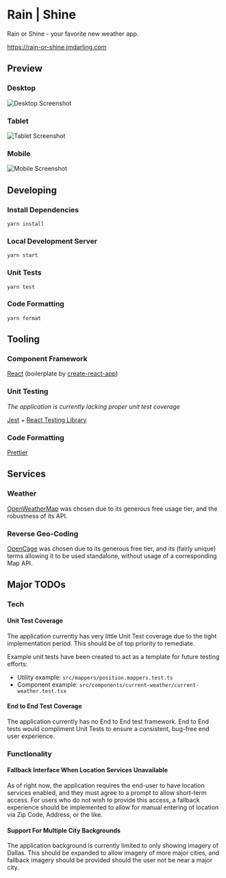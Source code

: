 # Rain | Shine
Rain or Shine - your favorite new weather app.

https://rain-or-shine.jmdarling.com

## Preview
### Desktop
![Desktop Screenshot](./readme-resources/desktop.png)

### Tablet
![Tablet Screenshot](./readme-resources/tablet.png)

### Mobile
![Mobile Screenshot](./readme-resources/mobile.png)


## Developing
### Install Dependencies
```shell
yarn install
```

### Local Development Server
```shell
yarn start
```

### Unit Tests
```shell
yarn test
```

### Code Formatting
```shell
yarn format
```

## Tooling
### Component Framework
[React](https://www.npmjs.com/package/react) (boilerplate by [create-react-app](https://www.npmjs.com/package/create-react-app))

### Unit Testing
_The application is currently lacking proper unit test coverage_

[Jest](https://www.npmjs.com/package/jest) + [React Testing Library](https://www.npmjs.com/package/@testing-library/react)

### Code Formatting
[Prettier](https://www.npmjs.com/package/prettier)

## Services
### Weather
[OpenWeatherMap](https://openweathermap.org/) was chosen due to its generous free usage tier, and the robustness of its API.

### Reverse Geo-Coding
[OpenCage](https://opencagedata.com/) was chosen due to its generous free tier, and its (fairly unique) terms allowing it to be used standalone, without usage of a corresponding Map API.

## Major TODOs
### Tech
#### Unit Test Coverage
The application currently has very little Unit Test coverage due to the tight implementation period. This should be of top priority to remediate.

Example unit tests have been created to act as a template for future testing efforts:
* Utility example: `src/mappers/position.mappers.test.ts`
* Component example: `src/components/current-weather/current-weather.test.tsx`

#### End to End Test Coverage
The application currently has no End to End test framework. End to End tests would compliment Unit Tests to ensure a consistent, bug-free end user experience.

### Functionality
#### Fallback Interface When Location Services Unavailable
As of right now, the application requires the end-user to have location services enabled, and they must agree to a prompt to allow short-term access. For users who do not wish to provide this access, a fallback experience should be implemented to allow for manual entering of location via Zip Code, Address, or the like.

#### Support For Multiple City Backgrounds
The application background is currently limited to only showing imagery of Dallas. This should be expanded to allow imagery of more major cities, and fallback imagery should be provided should the user not be near a major city.
